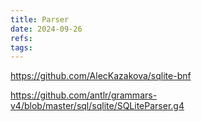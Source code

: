 ```yaml
---
title: Parser
date: 2024-09-26
refs: 
tags:
---
```

https://github.com/AlecKazakova/sqlite-bnf

https://github.com/antlr/grammars-v4/blob/master/sql/sqlite/SQLiteParser.g4